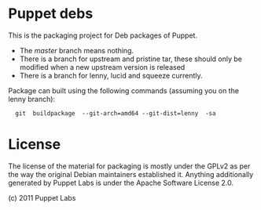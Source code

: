 

# Puppet debs #
This is the packaging project for Deb packages of Puppet.

* The *master* branch means nothing.
* There is a branch for upstream and pristine tar, these should only be modified when a new upstream version is released
* There is a branch for lenny, lucid and squeeze currently.

Package can built using the following commands (assuming you on the lenny branch):

      git  buildpackage  --git-arch=amd64 --git-dist=lenny  -sa



# License #
The license of the material for packaging is mostly under the GPLv2 as per the way the original Debian maintainers established it.  Anything additionally generated by Puppet Labs is under the Apache Software License 2.0.

(c) 2011 Puppet Labs
